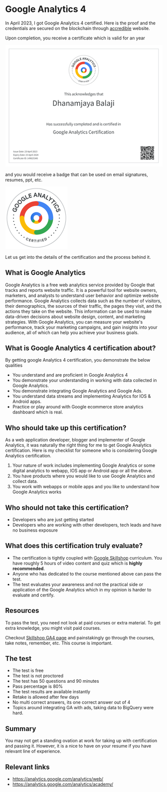 # Google Analytics 4

In April 2023, I got Google Analytics 4 certified. Here is the proof and the credentials are secured on the blockchain through [accredible](https://www.accredible.com/) website.

Upon completion, you receive a certificate which is valid for an year

![GA4 Certified certificate](./assets/ga4-certificate.png)

and you would receive a badge that can be used on email signatures, resumes, ppt, etc.

![GA4 certified round image](./assets/ga4-certified.png)

Let us get into the details of the certification and the process behind it.

## What is Google Analytics

Google Analytics is a free web analytics service provided by Google that tracks and reports website traffic. It is a powerful tool for website owners, marketers, and analysts to understand user behavior and optimize website performance. Google Analytics collects data such as the number of visitors, their demographics, the sources of their traffic, the pages they visit, and the actions they take on the website. This information can be used to make data-driven decisions about website design, content, and marketing strategies. With Google Analytics, you can measure your website's performance, track your marketing campaigns, and gain insights into your audience, all of which can help you achieve your business goals.

## What is Google Analytics 4 certification about?

By getting google Analytics 4 certification, you demonstrate the below qualities

- You understand and are proficient in Google Analytics 4
- You demonstrate your understanding in working with data collected in Google Analytics.
- You demonstrate integrating Google Analytics and Google Ads.
- You understand data streams and implementing Analytics for IOS & Android apps.
- Practice or play around with Google ecommerce store analytics dashboard which is real.

## Who should take up this certification?

As a web application developer, blogger and implementer of Google Analytics, it was naturally the right thing for me to get Google Analytics certification. Here is my checklist for someone who is considering Google Analytics certification.

1. Your nature of work includes implementing Google Analytics or some digital analytics to webapp, IOS app or Android app or all the above.
2. You have products where you would like to use Google Analytics and collect data.
3. You work with webapps or mobile apps and you like to understand how Google Analytics works

## Who should not take this certification?

- Developers who are just getting started
- Developers who are working with other developers, tech leads and have no business exposure

## What does this certification truly evaluate?

- The certification is tightly coupled with [Google Skillshop](https://skillshop.withgoogle.com/) curriculum. You have roughly 5 hours of video content and quiz which is **highly recommended**.
- Anyone who has dedicated to the course mentioned above can pass the test.
- The test evaluates your awareness and not the practical side or application of the Google Analytics which in my opinion is harder to evaluate and certify.

## Resources

To pass the test, you need not look at paid courses or extra material. To get extra knowledge, you might visit paid courses.

Checkout [Skillshop GA4 page](https://skillshop.exceedlms.com/student/catalog/list?category_ids=6431-google-analytics-4&utm_campaign=redirect&utm_source=analytics-academy&utm_medium=banner) and painstakingly go through the courses, take notes, remember, etc. This course is important.

## The test

- The test is free
- The test is not proctored
- The test has 50 questions and 90 minutes
- Pass percentage is 80%
- The test results are available instantly
- Retake is allowed after few days
- No multi correct answers, its one correct answer out of 4
- Topics around integrating GA with ads, taking data to BigQuery were hard.

## Summary

You may not get a standing ovation at work for taking up with certification and passing it. However, it is a nice to have on your resume if you have relevant line of experience.


## Relevant links

- https://analytics.google.com/analytics/web/
- https://analytics.google.com/analytics/academy/